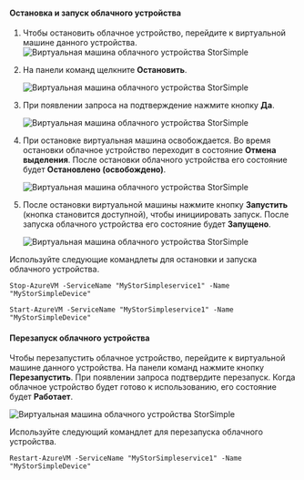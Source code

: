 <a id="to-stop-and-start-a-cloud-appliance" class="xliff"></a>

#### Остановка и запуск облачного устройства

1. Чтобы остановить облачное устройство, перейдите к виртуальной машине данного устройства.
    ![Виртуальная машина облачного устройства StorSimple](./media/storsimple-8000-stop-restart-cloud-appliance/sca-stop-restart1.png)

2. На панели команд щелкните **Остановить**.

    ![Виртуальная машина облачного устройства StorSimple](./media/storsimple-8000-stop-restart-cloud-appliance/sca-stop-restart2.png)

3. При появлении запроса на подтверждение нажмите кнопку **Да**.

    ![Виртуальная машина облачного устройства StorSimple](./media/storsimple-8000-stop-restart-cloud-appliance/sca-stop-restart3.png)

4. При остановке виртуальная машина освобождается. Во время остановки облачное устройство переходит в состояние **Отмена выделения**. После остановки облачного устройства его состояние будет **Остановлено (освобождено)**.

    ![Виртуальная машина облачного устройства StorSimple](./media/storsimple-8000-stop-restart-cloud-appliance/sca-stop-restart4.png)

5. После остановки виртуальной машины нажмите кнопку **Запустить** (кнопка становится доступной), чтобы инициировать запуск. После запуска облачного устройства его состояние будет **Запущено**.

    ![Виртуальная машина облачного устройства StorSimple](./media/storsimple-8000-stop-restart-cloud-appliance/sca-stop-restart5.png)

Используйте следующие командлеты для остановки и запуска облачного устройства.

`Stop-AzureVM -ServiceName "MyStorSimpleservice1" -Name "MyStorSimpleDevice"`

`Start-AzureVM -ServiceName "MyStorSimpleservice1" -Name "MyStorSimpleDevice"`

<a id="to-restart-a-cloud-appliance" class="xliff"></a>

#### Перезапуск облачного устройства

Чтобы перезапустить облачное устройство, перейдите к виртуальной машине данного устройства. На панели команд нажмите кнопку **Перезапустить**. При появлении запроса подтвердите перезапуск. Когда облачное устройство будет готово к использованию, его состояние будет **Работает**.

![Виртуальная машина облачного устройства StorSimple](./media/storsimple-8000-stop-restart-cloud-appliance/sca-stop-restart6.png)

Используйте следующий командлет для перезапуска облачного устройства.

`Restart-AzureVM -ServiceName "MyStorSimpleservice1" -Name "MyStorSimpleDevice"`

